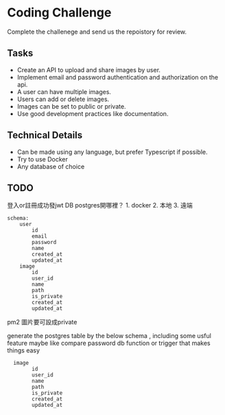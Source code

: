 # Coding Challenge

Complete the challenege and send us the repoistory for review.

## Tasks
- Create an API to upload and share images by user.
- Implement email and password authentication and authorization on the api.
- A user can have multiple images.
- Users can add or delete images.
- Images can be set to public or private.
- Use good development practices like documentation.

## Technical Details
- Can be made using any language, but prefer Typescript if possible.
- Try to use Docker
- Any database of choice



## TODO
登入or註冊成功發jwt
DB
    postgres開哪裡？
        1. docker 
        2. 本地
        3. 遠端

    schema:
        user
            id
            email
            password
            name
            created_at
            updated_at
        image
            id
            user_id
            name
            path
            is_private
            created_at
            updated_at

pm2
圖片要可設成private


generate the postgres table by the below schema , including some usful feature maybe like compare password db function or trigger that makes things easy

      image
            id
            user_id
            name
            path
            is_private
            created_at
            updated_at